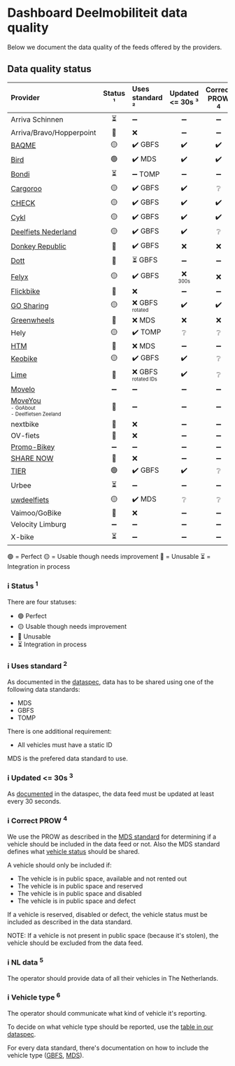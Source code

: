 # Dashboard Deelmobiliteit data quality

Below we document the data quality of the feeds offered by the providers.

## Data quality status

| **Provider**                                                                                                                  | **Status** ¹ | Uses standard ² | Updated <= 30s ³ | Correct PROW <sup>4</sup> | NL data <sup>5</sup> | Vehicle type <sup>6</sup> |
| :-----------                                                                                                                  | :--------:   | :------------   | :------------:   | :----------:       | :-----:                     | :----------:              |
| Arriva Schinnen                                                                                                               | ⏳           | ➖              | ➖                | ➖                 | ➖                         | ➖
| Arriva/Bravo/Hopperpoint                                                                                                      | 🔴           | ❌              | ➖                | ➖                 | ➖                         | ➖
| [BAQME](https://github.com/Stichting-CROW/dashboarddeelmobiliteit-datakwaliteit/blob/main/provider/BAQME.md)                  | 🟡           | :heavy_check_mark: GBFS         | :heavy_check_mark:                | :heavy_check_mark:                 | :heavy_check_mark:                         | ❌
| [Bird](https://github.com/Stichting-CROW/dashboarddeelmobiliteit-datakwaliteit/blob/main/provider/Bird.md)                    | 🟢           | :heavy_check_mark: MDS             | :heavy_check_mark:               | :heavy_check_mark:                  | :heavy_check_mark:                         | :heavy_check_mark:
| [Bondi](https://github.com/Stichting-CROW/dashboarddeelmobiliteit-datakwaliteit/blob/main/provider/Bondi.md)                  | ⏳           | ➖ TOMP             | ➖                | ➖                 | ➖                         | ➖
| [Cargoroo](https://github.com/Stichting-CROW/dashboarddeelmobiliteit-datakwaliteit/blob/main/provider/Cargoroo.md)            | 🟡           | :heavy_check_mark: GBFS | :heavy_check_mark: | ❔                 | :heavy_check_mark:                         | ❌
| [CHECK](https://github.com/Stichting-CROW/dashboarddeelmobiliteit-datakwaliteit/blob/main/provider/CHECK.md)                  | 🟡           | :heavy_check_mark: GBFS | :heavy_check_mark: | :heavy_check_mark: | :heavy_check_mark:                         | ❌
| [Cykl](https://github.com/Stichting-CROW/dashboarddeelmobiliteit-datakwaliteit/blob/main/provider/Cykl.md)                    | 🟡           | :heavy_check_mark: GBFS | :heavy_check_mark: | :heavy_check_mark:                 | :heavy_check_mark:                         | ❌
| [Deelfiets Nederland](https://github.com/Stichting-CROW/dashboarddeelmobiliteit-datakwaliteit/blob/main/provider/DeelfietsNederland.md) | 🟡 | :heavy_check_mark: GBFS | :heavy_check_mark: | ❔                 | ❌                         | ❌
| [Donkey Republic](https://github.com/Stichting-CROW/dashboarddeelmobiliteit-datakwaliteit/blob/main/provider/DonkeyRepublic.md) | 🔴         | :heavy_check_mark: GBFS | ❌ | ❌                 | :heavy_check_mark:      | ❌
| [Dott](https://github.com/Stichting-CROW/dashboarddeelmobiliteit-datakwaliteit/blob/main/provider/Dott.md)                    | 🔴           | ⏳ GBFS           | ➖              | ➖                         | ➖                    | ➖
| [Felyx](https://github.com/Stichting-CROW/dashboarddeelmobiliteit-datakwaliteit/blob/main/provider/Felyx.md)                  | 🟡           | :heavy_check_mark: GBFS         | ❌<br><sub><sup>300s</sup></sub> | ❌  | :heavy_check_mark:                         | ❌
| [Flickbike](https://github.com/Stichting-CROW/dashboarddeelmobiliteit-datakwaliteit/blob/main/provider/Flickbike.md)          | 🔴           | ❌              | ➖                | ➖                 | ➖                         | ➖
| [GO Sharing](https://github.com/Stichting-CROW/dashboarddeelmobiliteit-datakwaliteit/blob/main/provider/GoSharing.md)         | 🟡           | ❌ GBFS <br><sub><sup>rotated       | :heavy_check_mark:                | :heavy_check_mark:          | :heavy_check_mark:                         | ❌
| [Greenwheels](https://github.com/Stichting-CROW/dashboarddeelmobiliteit-datakwaliteit/blob/main/provider/Greenwheels.md)      | 🔴           | ❌ MDS             | ❌              | ❌                           | ❌                 | ❌
| Hely                                                                                                                          | 🟡           | :heavy_check_mark: TOMP         | ❔                | ❔                 | ❔                         | ❔
| [HTM](https://github.com/Stichting-CROW/dashboarddeelmobiliteit-datakwaliteit/blob/main/provider/HTM.md)                      | 🔴           | ❌ MDS         | ➖                | ➖                 | ➖                         | ➖
| [Keobike](https://github.com/Stichting-CROW/dashboarddeelmobiliteit-datakwaliteit/blob/main/provider/Keobike.md)              | 🟡           | :heavy_check_mark: GBFS         | :heavy_check_mark:                | ❔                 | :heavy_check_mark:                          | ❌
| [Lime](https://github.com/Stichting-CROW/dashboarddeelmobiliteit-datakwaliteit/blob/main/provider/Lime.md)                    | 🔴           | ❌ GBFS<br><sub><sup>rotated IDs</sup></sub> | :heavy_check_mark: | ❔   | :heavy_check_mark:                         | :heavy_check_mark:
| [Movelo](https://github.com/Stichting-CROW/dashboarddeelmobiliteit-datakwaliteit/blob/main/provider/Movelo.md)                | ➖           | ➖              | ➖                | ➖                 | ➖                         | ➖
| [MoveYou](https://github.com/Stichting-CROW/dashboarddeelmobiliteit-datakwaliteit/blob/main/provider/MoveYou.md)<br /><sub><sup>- GoAbout<br />- Deelfietsen Zeeland</sub></sup> | 🔴 | ➖ | ➖ | ➖    | ➖                         | ➖
| nextbike                                                                                                                      | 🔴           | ❌              | ➖                | ➖                 | ➖                         | ➖
| OV-fiets                                                                                                                      | 🔴           | ❌              | ➖                | ➖                 | ➖                         | ➖
| [Promo-Bikey](https://github.com/Stichting-CROW/dashboarddeelmobiliteit-datakwaliteit/blob/main/provider/Promo-Bikey.md)      | ➖           | ➖              | ➖                | ➖                 | ➖                         | ➖
| [SHARE NOW](https://github.com/Stichting-CROW/dashboarddeelmobiliteit-datakwaliteit/blob/main/provider/SHARENOW.md)           | 🔴           | ❌              | ➖                | ➖                 | ➖                         | ➖
| [TIER](https://github.com/Stichting-CROW/dashboarddeelmobiliteit-datakwaliteit/blob/main/provider/TIER.md)      | 🟢           | :heavy_check_mark: GBFS         | :heavy_check_mark:                | ❔                 | :heavy_check_mark:                         | :heavy_check_mark:
| Urbee                                                                                                                         | ⏳           | ➖              | ➖                | ➖                 | ➖                         | ➖
| [uwdeelfiets](https://github.com/Stichting-CROW/dashboarddeelmobiliteit-datakwaliteit/blob/main/provider/uwdeelfiets.md)      | 🟡           | :heavy_check_mark: MDS | ❔         | ❔                 | ❌                         | ❌
| Vaimoo/GoBike                                                                                                                 | 🔴           | ❌              | ➖                | ➖                 | ➖                         | ➖
| Velocity Limburg                                                                                                              | ➖           | ➖              | ➖                | ➖                 | ➖                         | ➖
| X-bike                                                                                                                        | ⏳           | ➖              | ➖                | ➖                 | ➖                         | ➖

🟢 = Perfect
🟡 = Usable though needs improvement
🔴 = Unusable
⏳ = Integration in process

### ℹ️ Status <sup>1</sup>

There are four statuses:
- 🟢 Perfect
- 🟡 Usable though needs improvement
- 🔴 Unusable
- ⏳ Integration in process

### ℹ️ Uses standard <sup>2</sup>

As documented in the [dataspec](https://docs.crow.nl/deelfietsdashboard/hr-dataspec/), data has to be shared using one of the following data standards:

- MDS
- GBFS
- TOMP

There is one additional requirement:

- All vehicles must have a static ID

MDS is the prefered data standard to use.

### ℹ️ Updated <= 30s <sup>3</sup>

As [documented](https://docs.crow.nl/deelfietsdashboard/hr-dataspec/#general) in the dataspec, the data feed must be updated at least every 30 seconds.

### ℹ️ Correct PROW <sup>4</sup>

We use the PROW as described in the [MDS standard](https://github.com/openmobilityfoundation/mobility-data-specification/blob/main/provider/README.md#mobility-data-specification-provider) for determining if a vehicle should be included in the data feed or not. Also the MDS standard defines what [vehicle status](https://github.com/openmobilityfoundation/mobility-data-specification/blob/main/general-information.md#state-machine-diagram) should be shared.

A vehicle should only be included if:

- The vehicle is in public space, available and not rented out
- The vehicle is in public space and reserved
- The vehicle is in public space and disabled
- The vehicle is in public space and defect

If a vehicle is reserved, disabled or defect, the vehicle status must be included as described in the data standard.

NOTE: If a vehicle is not present in public space (because it's stolen), the vehicle should be excluded from the data feed.

### ℹ️ NL data <sup>5</sup>

The operator should provide data of all their vehicles in The Netherlands.

### ℹ️ Vehicle type <sup>6</sup>

The operator should communicate what kind of vehicle it's reporting. 

To decide on what vehicle type should be reported, use the [table in our dataspec](https://docs.crow.nl/deelfietsdashboard/hr-dataspec/#vehicle-types).

For every data standard, there's documentation on how to include the vehicle type ([GBFS](https://github.com/NABSA/gbfs/blob/master/gbfs.md#vehicle_typesjson-added-in-v21), [MDS](https://github.com/openmobilityfoundation/mobility-data-specification/blob/main/general-information.md#vehicle-types)).
